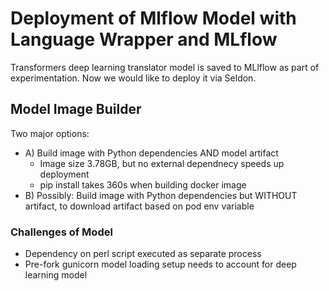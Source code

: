 # Deployment of Mlflow Model with Language Wrapper and MLflow

Transformers deep learning translator model is saved to MLlflow
as part of experimentation. Now we would like to deploy it via Seldon.

## Model Image Builder

Two major options:
* A) Build image with Python dependencies AND model artifact
	* Image size 3.78GB, but no external dependnecy speeds up deployment
    * pip install takes 360s when building docker image
* B) Possibly: Build image with Python dependencies but WITHOUT artifact, to
    download artifact based on pod env variable


### Challenges of Model

* Dependency on perl script executed as separate process
* Pre-fork gunicorn model loading setup needs to account for deep learning model
